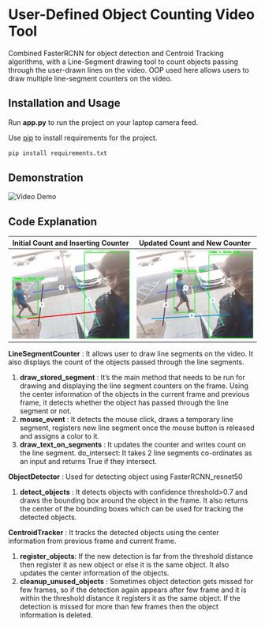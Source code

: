 # User-Defined Object Counting Video Tool

Combined FasterRCNN for object detection and Centroid Tracking algorithms, with a Line-Segment drawing tool to count objects passing through the user-drawn lines on the video. OOP used here allows users to draw multiple line-segment counters on the video.

## Installation and Usage

Run **app.py** to run the project on your laptop camera feed.

Use [pip](https://pip.pypa.io/en/stable/) to install requirements for the project.

```bash
pip install requirements.txt
```


## Demonstration

![Video Demo](./images/VideoDemo.gif)


## Code Explanation

| **Initial Count and Inserting Counter**  | **Updated Count and New Counter** |
| :-------------: |:-------------:|
| ![Initial Snap](./images/Initial_Image.png)      | ![Final Snap](./images/Final_Image.png "This is a sample image.")     |

**LineSegmentCounter** : It allows user to draw line segments on the video. It also displays the count of the objects passed through the line segments.

1) **draw_stored_segment** : It’s the main method that needs to be run for drawing and displaying the line segment counters on the frame. Using the center information of the objects in the current frame and previous frame, it detects whether the object has passed through the line segment or not.
2) **mouse_event** : It detects the mouse click, draws a temporary line segment, registers new line segment once the mouse button is released and assigns a color to it.
3) **draw_text_on_segments** : It updates the counter and writes count on the line segment.
do_intersect: It takes 2 line segments co-ordinates as an input and returns True if they intersect.

**ObjectDetector** : Used for detecting object using FasterRCNN_resnet50
1) **detect_objects** : It detects objects with confidence threshold>0.7 and draws the bounding box around the object in the frame. It also returns the center of the bounding boxes which can be used for tracking the detected objects.

**CentroidTracker** : It tracks the detected objects using the center information from previous frame and current frame. 
1) **register_objects**: If the new detection is far from the threshold distance then register it as new object or else it is the same object. It also updates the center information of the objects.
2) **cleanup_unused_objects** : Sometimes object detection gets missed for few frames, so if the detection again appears after few frame and it is within the threshold distance it registers it as the same object. If the detection is missed for more than few frames then the object information is deleted.
